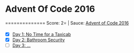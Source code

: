 # Advent Of Code 2016
==============
Score: 2:star: | Sauce: [Advent of Code 2016](http://adventofcode.com/2016)
- [x] [Day 1: No Time for a Taxicab](http://adventofcode.com/2016/day/1)
- [x] [Day 2: Bathroom Security](http://adventofcode.com/2016/day/2)
- [ ] [Day 3: ... ](http://adventofcode.com/2016/day/3)